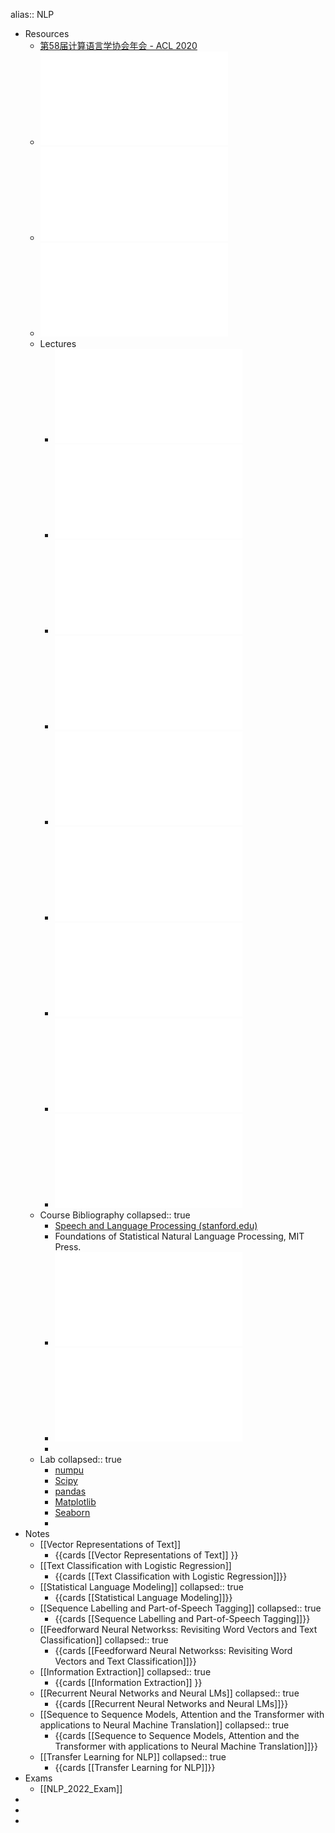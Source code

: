 alias:: NLP

- Resources
	- [第58届计算语言学协会年会 - ACL 2020](https://acl2020.org/)
	- ![eisenstein-nlp-notes.pdf](../assets/eisenstein-nlp-notes_1675514044740_0.pdf)
	- ![com6513_21_exam.pdf](../assets/com6513_21_exam_1675514165289_0.pdf)
	- ![exam-2018-questions.pdf](../assets/exam-2018-questions_1686073864558_0.pdf)
	- Lectures
		- ![nlp_lec1.pdf](../assets/nlp_lec1_1675599773002_0.pdf)
		- ![nlp_week3.pdf](../assets/nlp_week3_1676984722648_0.pdf)
		- ![nlpweek4.pdf](../assets/nlpweek4_1685374791438_0.pdf)
		- ![lec4_pos.pdf](../assets/lec4_pos_1678194086460_0.pdf)
		- ![lec6_fnn(1).pdf](../assets/lec6_fnn(1)_1685718527495_0.pdf)
		- ![info_extraction_210323.pdf](../assets/info_extraction_210323_1685723944584_0.pdf)
		- ![lec8_rnn(1).pdf](../assets/lec8_rnn(1)_1685811914697_0.pdf)
		- ![lecture9_seq2seq.pdf](../assets/lecture9_seq2seq_1685819427568_0.pdf)
		- ![lec10_tl(1).pdf](../assets/lec10_tl(1)_1685908902849_0.pdf)
	- Course Bibliography
	  collapsed:: true
		- [Speech and Language Processing (stanford.edu)](https://web.stanford.edu/~jurafsky/slp3/)
		- Foundations of Statistical Natural Language Processing, MIT Press.
		- ![A primer on Neural Network Models.pdf](../assets/A_primer_on_Neural_Network_Models_1675601179889_0.pdf)
		- ![eisenstein-nlp-notes.pdf](../assets/eisenstein-nlp-notes_1675601235781_0.pdf)
		-
	- Lab
	  collapsed:: true
		- [numpu](http://www.numpy.org/)
		- [Scipy](https://www.scipy.org/)
		- [pandas](https://pandas.pydata.org/)
		- [Matplotlib](https://matplotlib.org/)
		- [Seaborn](https://seaborn.pydata.org/)
		-
- Notes
	- [[Vector Representations of Text]]
		- {{cards [[Vector Representations of Text]] }}
	- [[Text Classification with Logistic Regression]]
		- {{cards [[Text Classification with Logistic Regression]]}}
	- [[Statistical Language Modeling]]
	  collapsed:: true
		- {{cards [[Statistical Language Modeling]]}}
	- [[Sequence Labelling and Part-of-Speech Tagging]]
	  collapsed:: true
		- {{cards [[Sequence Labelling and Part-of-Speech Tagging]]}}
	- [[Feedforward Neural Networkss: Revisiting Word Vectors and Text Classification]]
	  collapsed:: true
		- {{cards [[Feedforward Neural Networkss: Revisiting Word Vectors and Text Classification]]}}
	- [[Information Extraction]]
	  collapsed:: true
		- {{cards [[Information Extraction]] }}
	- [[Recurrent Neural Networks and Neural LMs]]
	  collapsed:: true
		- {{cards [[Recurrent Neural Networks and Neural LMs]]}}
	- [[Sequence to Sequence Models, Attention and the Transformer with applications to Neural Machine Translation]]
	  collapsed:: true
		- {{cards [[Sequence to Sequence Models, Attention and the Transformer with applications to Neural Machine Translation]]}}
	- [[Transfer Learning for NLP]]
	  collapsed:: true
		- {{cards [[Transfer Learning for NLP]]}}
- Exams
	- [[NLP_2022_Exam]]
-
-
-